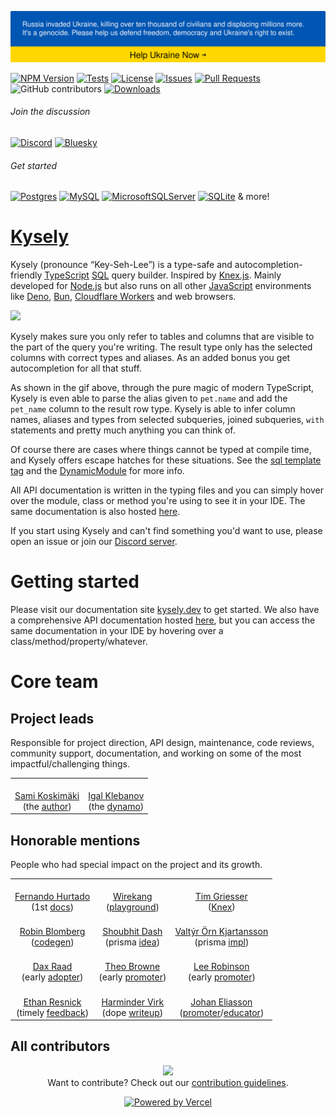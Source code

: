 [![Stand With Ukraine](https://raw.githubusercontent.com/vshymanskyy/StandWithUkraine/main/banner2-direct.svg)](https://stand-with-ukraine.pp.ua)

[![NPM Version](https://img.shields.io/npm/v/kysely?style=flat&label=latest)](https://github.com/kysely-org/kysely/releases/latest)
[![Tests](https://github.com/kysely-org/kysely/actions/workflows/test.yml/badge.svg)](https://github.com/kysely-org/kysely)
[![License](https://img.shields.io/github/license/kysely-org/kysely?style=flat)](https://github.com/kysely-org/kysely/blob/master/LICENSE)
[![Issues](https://img.shields.io/github/issues-closed/kysely-org/kysely?logo=github)](https://github.com/kysely-org/kysely/issues?q=is%3Aissue+is%3Aopen+sort%3Aupdated-desc)
[![Pull Requests](https://img.shields.io/github/issues-pr-closed/kysely-org/kysely?label=PRs&logo=github&style=flat)](https://github.com/kysely-org/kysely/pulls?q=is%3Apr+is%3Aopen+sort%3Aupdated-desc)
![GitHub contributors](https://img.shields.io/github/contributors/kysely-org/kysely)
[![Downloads](https://img.shields.io/npm/dw/kysely?logo=npm)](https://www.npmjs.com/package/kysely)

###### Join the discussion ⠀⠀⠀⠀⠀⠀⠀ 
[![Discord](https://img.shields.io/badge/Discord-%235865F2.svg?style=flat&logo=discord&logoColor=white)](https://discord.gg/xyBJ3GwvAm)
[![Bluesky](https://img.shields.io/badge/Bluesky-0285FF?style=flat&logo=Bluesky&logoColor=white)](https://bsky.app/profile/kysely.dev)

###### Get started
[![Postgres](https://img.shields.io/badge/postgres-%23316192.svg?style=flat&logo=postgresql&logoColor=white)](https://kysely.dev/docs/getting-started?dialect=postgresql)
[![MySQL](https://img.shields.io/badge/mysql-4479A1.svg?style=flat&logo=mysql&logoColor=white)](https://kysely.dev/docs/getting-started?dialect=mysql)
[![MicrosoftSQLServer](https://img.shields.io/badge/Microsoft%20SQL%20Server-CC2927?style=flat&logo=microsoft%20sql%20server&logoColor=white)](https://kysely.dev/docs/getting-started?dialect=mssql)
[![SQLite](https://img.shields.io/badge/sqlite-%2307405e.svg?style=flat&logo=sqlite&logoColor=white)](https://kysely.dev/docs/getting-started?dialect=sqlite)
& more!

# [Kysely](https://kysely.dev)

Kysely (pronounce “Key-Seh-Lee”) is a type-safe and autocompletion-friendly [TypeScript](https://www.typescriptlang.org/) [SQL](https://en.wikipedia.org/wiki/SQL) query builder.
Inspired by [Knex.js](http://knexjs.org/). Mainly developed for [Node.js](https://nodejs.org/en/) but also
runs on all other [JavaScript](https://developer.mozilla.org/en-US/docs/Web/JavaScript) environments like [Deno](https://deno.com/), [Bun](https://bun.sh/), [Cloudflare Workers](https://workers.cloudflare.com/)
and web browsers.

![](https://github.com/kysely-org/kysely/blob/master/assets/demo.gif)

Kysely makes sure you only refer to tables and columns that are visible to the part of the query
you're writing. The result type only has the selected columns with correct types and aliases. As an
added bonus you get autocompletion for all that stuff.

As shown in the gif above, through the pure magic of modern TypeScript, Kysely is even able to parse
the alias given to `pet.name` and add the `pet_name` column to the result row type. Kysely is able to infer
column names, aliases and types from selected subqueries, joined subqueries, `with` statements and pretty
much anything you can think of.

Of course there are cases where things cannot be typed at compile time, and Kysely offers escape
hatches for these situations. See the [sql template tag](https://kysely-org.github.io/kysely-apidoc/interfaces/Sql.html)
and the [DynamicModule](https://kysely-org.github.io/kysely-apidoc/classes/DynamicModule.html#ref) for more info.

All API documentation is written in the typing files and you can simply hover over the module, class
or method you're using to see it in your IDE. The same documentation is also hosted [here](https://kysely-org.github.io/kysely-apidoc/).

If you start using Kysely and can't find something you'd want to use, please open an issue or join our
[Discord server](https://discord.gg/xyBJ3GwvAm).

# Getting started

Please visit our documentation site [kysely.dev](https://kysely.dev) to get started. We also have a comprehensive
API documentation hosted [here](https://kysely-org.github.io/kysely-apidoc/), but you can access the same
documentation in your IDE by hovering over a class/method/property/whatever.

# Core team

## Project leads

Responsible for project direction, API design, maintenance, code reviews, community support, documentation, and working on some of the most 
impactful/challenging things.

<table>
    <tbody>
        <tr>
            <td align="center">
                <a href="https://github.com/koskimas">
                    <img src="https://avatars.githubusercontent.com/u/846508?v=4?s=100" width="100px;" alt=""/>
                    <br />
                    Sami Koskimäki
                </a>
                <br />
                (the <a href="https://web.archive.org/web/20211203210043/https://www.jakso.me/blog/kysely-a-type-safe-sql-query-builder-for-typescript">author</a>)
            </td>
            <td align="center">
                <a href="https://github.com/igalklebanov">
                    <img src="https://avatars.githubusercontent.com/u/14938291?v=4&s=100" width="100px;" alt=""/>
                    <br />
                    Igal Klebanov
                </a>
                <br />
                (the <a href="https://github.com/kysely-org/kysely/pull/1414#issuecomment-2781281996">dynamo</a>)
            </td>
        </tr>
    </tbody>
</table>

## Honorable mentions

People who had special impact on the project and its growth.

<table>
    <tbody>
        <tr>
            <td align="center">
                <a href="https://github.com/fhur">
                    <img src="https://avatars.githubusercontent.com/u/6452323?v=4&s=100" width="100px;" alt=""/>
                    <br />
                    Fernando Hurtado
                </a>
                <br />
                (1st <a href="https://kysely.dev">docs</a>)
            </td>
            <td align="center">
                <a href="https://github.com/wirekang">
                    <img src="https://avatars.githubusercontent.com/u/43294688?v=4&s=100" width="100px;" alt=""/>
                    <br />
                    Wirekang
                </a>
                <br />
                (<a href="https://kyse.link">playground</a>)
            </td>
            <td align="center">
                <a href="https://github.com/tgriesser">
                    <img src="https://avatars.githubusercontent.com/u/154748?v=4&s=100" width="100px;" alt=""/>
                    <br />
                    Tim Griesser
                </a>
                <br />
                (<a href="https://knexjs.org/">Knex</a>)
            </td>
        </tr>
        <tr>
            <td align="center">
                <a href="https://github.com/RobinBlomberg">
                    <img src="https://avatars.githubusercontent.com/u/20827397?v=4&s=100" width="100px;" alt=""/>
                    <br />
                    Robin Blomberg
                </a>
                <br />
                (<a href="https://github.com/RobinBlomberg/kysely-codegen">codegen</a>)
            </td>
                        <td align="center">
                <a href="https://github.com/nexxeln">
                    <img src="https://avatars.githubusercontent.com/u/95541290?v=4&s=100" width="100px" alt="" />
                    <br />
                    Shoubhit Dash
                </a>
                <br />
                (prisma <a href="https://www.nexxel.dev/blog/typesafe-database">idea</a>)
            </td>
            <td align="center">
                <a href="https://github.com/nexxeln">
                    <img src="https://avatars.githubusercontent.com/u/3050355?v=4&s=100" width="100px" alt="" />
                    <br />
                    Valtýr Örn Kjartansson
                </a>
                <br />
                (prisma <a href="https://github.com/valtyr/prisma-kysely">impl</a>)
            </td>
        </tr>
        <tr>
            <td align="center">
                <a href="https://github.com/thdxr">
                    <img src="https://avatars.githubusercontent.com/u/826656?v=4&s=100" width="100px;" alt=""/>
                    <br />
                    Dax Raad
                </a>
                <br />
                (early <a href="https://thdxr.com/post/serverless-relational-showdown">adopter</a>)
            </td>
            <td align="center">
                <a href="https://github.com/t3dotgg">
                    <img src="https://avatars.githubusercontent.com/u/6751787?v=4&s=100" width="100px;" alt=""/>
                    <br />
                    Theo Browne
                </a>
                <br />
                (early <a href="https://discord.com/channels/966627436387266600/988912020558602331/993220628154961930">promoter</a>)
            </td>
            <td align="center">
                <a href="https://github.com/leerob">
                    <img src="https://avatars.githubusercontent.com/u/9113740?v=4&s=100" width="100px;" alt="" />
                    <br />
                    Lee Robinson
                </a>
                <br />
                (early <a href="https://x.com/leerob/status/1576929372811849730">promoter</a>)
            </td>
        </tr>
        <tr>
            <td align="center">
                <a href="https://github.com/ethanresnick">
                    <img src="https://avatars.githubusercontent.com/u/471894?v=4&s=100" width="100px" alt="" />
                    <br />
                    Ethan Resnick
                </a>
                <br />
                (timely <a href="https://github.com/kysely-org/kysely/issues/494">feedback</a>)
            </td>
            <td align="center">
                <a href="https://github.com/thetutlage">
                    <img src="https://avatars.githubusercontent.com/u/1706381?v=4&s=100" width="100px;" alt="" />
                    <br />
                    Harminder Virk
                </a>
                <br />
                (dope <a href="https://github.com/thetutlage/meta/discussions/8">writeup</a>)
            </td>
            <td align="center">
                <a href="https://github.com/elitan">
                    <img src="https://avatars.githubusercontent.com/u/331818?v=4&s=100" width="100px;" alt="" />
                    <br />
                    Johan Eliasson
                </a>
                <br />
                (<a href="https://eliasson.me/articles/crafting-the-perfect-t3-stack-my-journey-with-kysely-atlas-and-clerk">promoter</a>/<a href="https://www.youtube.com/watch?v=u2s39dRIpCM">educator</a>)
            </td>
        </tr>
        <!-- <tr>
            <td align="center">
                <a href="">
                    <img src="" width="100px;" alt="" />
                    <br />
                    Name
                </a>
                <br />
                (contribution)
            </td>
        </tr> -->
    </tbody>
</table>

## All contributors

<p align="center">
    <a href="https://github.com/kysely-org/kysely/graphs/contributors">
        <img src="https://contrib.rocks/image?repo=kysely-org/kysely" />
    </a>
    </br>
    <span>Want to contribute? Check out our <a href="./CONTRIBUTING.md" >contribution guidelines</a>.</span>
</p>

<p align="center">
    <a href="https://vercel.com/?utm_source=kysely&utm_campaign=oss">
        <img src="https://kysely.dev/img/powered-by-vercel.svg" alt="Powered by Vercel" />
    </a>
</p>
